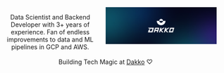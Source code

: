 <img align="right" width="50%" src="imgs/header3.jpg"  />

<p align="center" valign="center" >Data Scientist and Backend Developer with 3+ years of experience. Fan of endless improvements to data and ML pipelines in GCP and AWS. <br><br> Building Tech Magic at <a href="https://dakko.ai">Dakko</a> ♡</p> 
